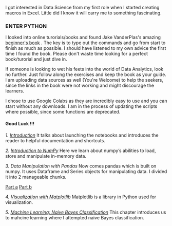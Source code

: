 I got interested in Data Science from my first role when I started creating macros in Excel. Little did I know it will carry me to something fascinating. 

### ENTER PYTHON ###

I looked into online turorials/books and found Jake VanderPlas's amazing [beginner's book](https://jakevdp.github.io/PythonDataScienceHandbook/) . The key is to type out the commands and go from start to finish as much as possible. I should have listened to my own advice the first time I found the book. Please don't waste time looking for a perfect book/turorial and just dive in.

If someone is looking to wet his feets into the world of Data Analytics, look no further. Just follow along the exercises and keep the book as your guide. I am uploading data sources as well (You're Welcome) to help the seekers, since the links in the book were not working and might discourage the learners.

I chose to use Google Colabs as they are incredibly easy to use and you can start without any downloads. I am in the process of updating the scripts where possible, since some functions are deprecated. 

#### Good Luck !!! ####

_1. [Introduction](https://github.com/amzangi/datascience-bootcamp/blob/master/1_Introduction.ipynb)_
It talks about launching the notebooks and introduces the reader to helpful documentation and shortcuts.

_2. [Introduction to NumPy](https://github.com/amzangi/datascience-bootcamp/blob/master/2_Numpy.ipynb)_
Here we learn about numpy’s abilities to load, store and manipulate in-memory data.

_3. Data Manipulation with Pandas_
Now comes pandas which is built on numpy. It uses Dataframe and Series objects for manipulating data. I divided it into 2 manageable chunks.

[Part a](https://github.com/amzangi/datascience-bootcamp/blob/master/3a_Pandas.ipynb)
[Part b](https://github.com/amzangi/datascience-bootcamp/blob/master/3b_Pandas.ipynb)

_4. [Visualization with Matplotlib](https://github.com/amzangi/datascience-bootcamp/blob/master/4_Matplotlib.ipynb)_
Matplotlib is a library in Python used for visualization.

_5. [Machine Learning: Naive Bayes Classification](https://github.com/amzangi/datascience-bootcamp/blob/master/5_Machine_Learning_Naive_Bayes.ipynb)_
This chapter introduces us to mahcine learning where I attempted naive Bayes classification.
